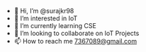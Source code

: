 - 👋 Hi, I’m @surajkr98
- 👀 I’m interested in IoT
- 🌱 I’m currently learning CSE
- 💞️ I’m looking to collaborate on IoT Projects
- 📫 How to reach me 7367089@gmail.com

<!---
surajkr98/surajkr98 is a ✨ special ✨ repository because its `README.md` (this file) appears on your GitHub profile.
You can click the Preview link to take a look at your changes.
--->
